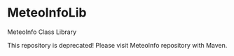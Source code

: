 # MeteoInfoLib
MeteoInfo Class Library

This repository is deprecated! Please visit MeteoInfo repository with Maven.